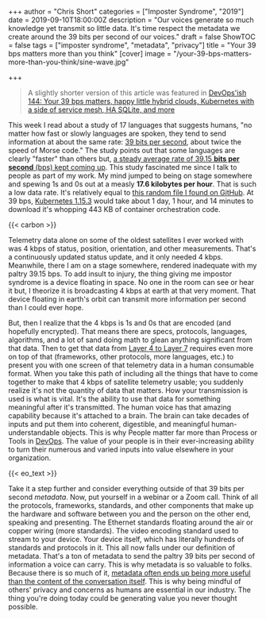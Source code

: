 +++
author = "Chris Short"
categories = ["Imposter Syndrome", "2019"]
date = 2019-09-10T18:00:00Z
description = "Our voices generate so much knowledge yet transmit so little data. It's time respect the metadata we create around the 39 bits per second of our voices."
draft = false
ShowTOC = false
tags = ["imposter syndrome", "metadata", "privacy"]
title = "Your 39 bps matters more than you think"
[cover]
image = "/your-39-bps-matters-more-than-you-think/sine-wave.jpg"

+++

> A slightly shorter version of this article was featured in [DevOps'ish 144: Your 39 bps matters, happy little hybrid clouds, Kubernetes with a side of service mesh, HA SQLite, and more](https://devopsish.com/144/)

This week I read about a study of 17 languages that suggests humans, "no matter how fast or slowly languages are spoken, they tend to send information at about the same rate: [39 bits per second](https://www.sciencemag.org/news/2019/09/human-speech-may-have-universal-transmission-rate-39-bits-second), about twice the speed of Morse code." The study points out that some languages are clearly "faster" than others but, [a steady average rate of 39.15 **bits per second** (bps) kept coming up](https://advances.sciencemag.org/content/5/9/eaaw2594). This study fascinated me since I talk to people as part of my work. My mind jumped to being on stage somewhere and spewing 1s and 0s out at a measly **17.6 kilobytes per hour**. That is such a low data rate. It's relatively equal to [this random file I found on GitHub](https://raw.githubusercontent.com/cttobin/ggthemr/master/misc/build.txt). At 39 bps,  [Kubernetes 1.15.3](https://github.com/kubernetes/kubernetes/releases/tag/v1.15.3) would take about 1 day, 1 hour, and 14 minutes to download it's whopping 443 KB of container orchestration code.

{{< carbon >}}

Telemetry data alone on some of the oldest satellites I ever worked with was 4 kbps of status, position, orientation, and other measurements. That's a continuously updated status update, and it only needed 4 kbps. Meanwhile, there I am on a stage somewhere, rendered inadequate with my paltry 39.15 bps. To add insult to injury, the thing giving me impostor syndrome is a device floating in space. No one in the room can see or hear it but, I theorize it is broadcasting 4 kbps at earth at that very moment. That device floating in earth's orbit can transmit more information per second than I could ever hope.

But, then I realize that the 4 kbps is 1s and 0s that are encoded (and hopefully encrypted). That means there are specs, protocols, languages, algorithms, and a lot of sand doing math to glean anything significant from that data. Then to get that data from [Layer 4 to Layer 7](https://chrisshort.net/drawings/osi-model/) requires even more on top of that (frameworks, other protocols, more languages, etc.) to present you with one screen of that telemetry data in a human consumable format. When you take this path of including all the things that have to come together to make that 4 kbps of satellite telemetry usable; you suddenly realize it's not the quantity of data that matters. How your transmission is used is what is vital. It's the ability to use that data for something meaningful after it's transmitted. The human voice has that amazing capability because it's attached to a brain. The brain can take decades of inputs and put them into coherent, digestible, and meaningful human-understandable objects. This is why People matter far more than Process or Tools in [DevOps](https://devopsish.com/). The value of your people is in their ever-increasing ability to turn their numerous and varied inputs into value elsewhere in your organization.

{{< eo_text >}}

Take it a step further and consider everything outside of that 39 bits per second *metadata*. Now, put yourself in a webinar or a Zoom call. Think of all the protocols, frameworks, standards, and other components that make up the hardware and software between you and the person on the other end, speaking and presenting. The Ethernet standards floating around the air or copper wiring (more standards). The video encoding standard used to stream to your device. Your device itself, which has literally hundreds of standards and protocols in it. This all now falls under our definition of metadata. That's a ton of metadata to send the paltry 39 bits per second of information a voice can carry. This is why metadata is so valuable to folks. Because there is so much of it, [metadata often ends up being more useful than the content of the conversation itself](https://www.theguardian.com/film/2015/nov/09/a-good-american-review-nsa-whistleblower-william-binney-911-world-trade-centre?utm_source=devopsish&utm_medium=newsletter&utm_campaign=144). This is why being mindful of others' privacy and concerns as humans are essential in our industry. The thing you're doing today could be generating value you never thought possible.
